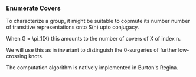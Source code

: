 ### Enumerate Covers

To characterize a group, it might be suitable to 
copmute its number number of transitive representations onto S(n) upto conjugacy.

When G = \pi_1(X) this amounts to the number of covers of X of index n.

We will use this as in invariant to distinguish the 0-surgeries of further low-crossing knots.

The computation algorithm is natively implemented in Burton's Regina.